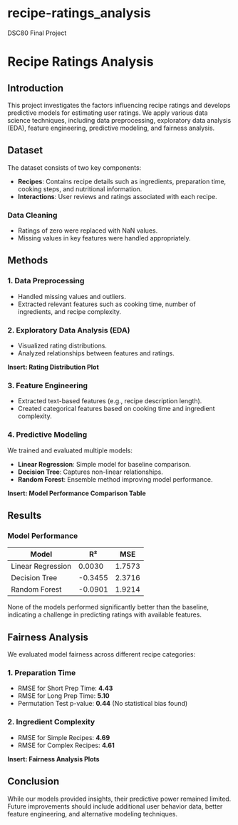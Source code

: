 # recipe-ratings_analysis
DSC80 Final Project
# **Recipe Ratings Analysis**

## **Introduction**
This project investigates the factors influencing recipe ratings and develops predictive models for estimating user ratings. We apply various data science techniques, including data preprocessing, exploratory data analysis (EDA), feature engineering, predictive modeling, and fairness analysis.

## **Dataset**
The dataset consists of two key components:
- **Recipes**: Contains recipe details such as ingredients, preparation time, cooking steps, and nutritional information.
- **Interactions**: User reviews and ratings associated with each recipe.

### **Data Cleaning**
- Ratings of zero were replaced with NaN values.
- Missing values in key features were handled appropriately.

## **Methods**

### **1. Data Preprocessing**
- Handled missing values and outliers.
- Extracted relevant features such as cooking time, number of ingredients, and recipe complexity.

### **2. Exploratory Data Analysis (EDA)**
- Visualized rating distributions.
- Analyzed relationships between features and ratings.

**Insert: Rating Distribution Plot**

### **3. Feature Engineering**
- Extracted text-based features (e.g., recipe description length).
- Created categorical features based on cooking time and ingredient complexity.

### **4. Predictive Modeling**
We trained and evaluated multiple models:
- **Linear Regression**: Simple model for baseline comparison.
- **Decision Tree**: Captures non-linear relationships.
- **Random Forest**: Ensemble method improving model performance.

**Insert: Model Performance Comparison Table**

## **Results**
### **Model Performance**
| Model            | R²    | MSE    |
|-----------------|-------|--------|
| Linear Regression | 0.0030 | 1.7573 |
| Decision Tree    | -0.3455 | 2.3716 |
| Random Forest   | -0.0901 | 1.9214 |

None of the models performed significantly better than the baseline, indicating a challenge in predicting ratings with available features.

## **Fairness Analysis**
We evaluated model fairness across different recipe categories:

### **1. Preparation Time**
- RMSE for Short Prep Time: **4.43**
- RMSE for Long Prep Time: **5.10**
- Permutation Test p-value: **0.44** (No statistical bias found)

### **2. Ingredient Complexity**
- RMSE for Simple Recipes: **4.69**
- RMSE for Complex Recipes: **4.61**

**Insert: Fairness Analysis Plots**

## **Conclusion**
While our models provided insights, their predictive power remained limited. Future improvements should include additional user behavior data, better feature engineering, and alternative modeling techniques.
